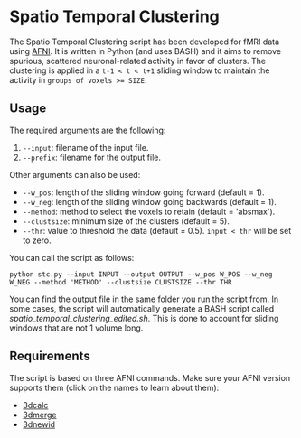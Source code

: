 # Spatio Temporal Clustering
The Spatio Temporal Clustering script has been developed for fMRI data using [AFNI](https://afni.nimh.nih.gov). It is written in Python (and uses BASH) and it aims to remove spurious, scattered neuronal-related activity in favor of clusters. The clustering is applied in a `t-1 < t < t+1` sliding window to maintain the activity in `groups of voxels >= SIZE`.

## Usage
The required arguments are the following:

1. `--input`: filename of the input file.
2. `--prefix`: filename for the output file.

Other arguments can also be used:

- `--w_pos`: length of the sliding window going forward (default = 1).
- `--w_neg`: length of the sliding window going backwards (default = 1).
- `--method`: method to select the voxels to retain (default = 'absmax').
- `--clustsize`: minimum size of the clusters (default = 5).
- `--thr`: value to threshold the data (default = 0.5). `input < thr` will be set to zero.

You can call the script as follows:

`python stc.py --input INPUT --output OUTPUT --w_pos W_POS --w_neg W_NEG --method 'METHOD' --clustsize CLUSTSIZE --thr THR`

You can find the output file in the same folder you run the script from. In some cases, the script will automatically generate a BASH script called *spatio_temporal_clustering_edited.sh*. This is done to account for sliding windows that are not 1 volume long.

## Requirements
The script is based on three AFNI commands. Make sure your AFNI version supports them (click on the names to learn about them):

- [3dcalc](https://afni.nimh.nih.gov/pub/dist/doc/program_help/3dcalc.html)
- [3dmerge](https://afni.nimh.nih.gov/pub/dist/doc/program_help/3dmerge.html)
- [3dnewid](https://afni.nimh.nih.gov/pub/dist/doc/program_help/3dnewid.html)
